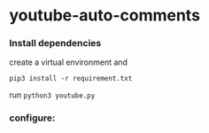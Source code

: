 # youtube-auto-comments


### Install dependencies
create a virtual environment and

`pip3 install -r requirement.txt`

run `python3 youtube.py`

### configure:

